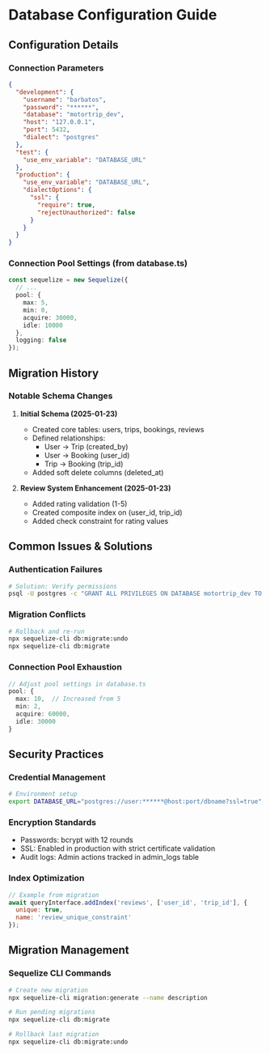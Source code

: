 # Database Configuration Guide

## Configuration Details

### Connection Parameters
```json
{
  "development": {
    "username": "barbatos",
    "password": "******",
    "database": "motortrip_dev",
    "host": "127.0.0.1",
    "port": 5432,
    "dialect": "postgres"
  },
  "test": {
    "use_env_variable": "DATABASE_URL"
  },
  "production": {
    "use_env_variable": "DATABASE_URL",
    "dialectOptions": {
      "ssl": {
        "require": true,
        "rejectUnauthorized": false
      }
    }
  }
}
```

### Connection Pool Settings (from database.ts)
```typescript
const sequelize = new Sequelize({
  // ...
  pool: {
    max: 5,
    min: 0,
    acquire: 30000,
    idle: 10000
  },
  logging: false
});
```

## Migration History

### Notable Schema Changes
1. **Initial Schema (2025-01-23)**
   - Created core tables: users, trips, bookings, reviews
   - Defined relationships:
     - User → Trip (created_by)
     - User → Booking (user_id)
     - Trip → Booking (trip_id)
   - Added soft delete columns (deleted_at)

2. **Review System Enhancement (2025-01-23)**
   - Added rating validation (1-5)
   - Created composite index on (user_id, trip_id)
   - Added check constraint for rating values

## Common Issues & Solutions

### Authentication Failures
```bash
# Solution: Verify permissions
psql -U postgres -c "GRANT ALL PRIVILEGES ON DATABASE motortrip_dev TO barbatos;"
```

### Migration Conflicts
```bash
# Rollback and re-run
npx sequelize-cli db:migrate:undo
npx sequelize-cli db:migrate
```

### Connection Pool Exhaustion
```typescript
// Adjust pool settings in database.ts
pool: {
  max: 10,  // Increased from 5
  min: 2,
  acquire: 60000,
  idle: 30000
}
```

## Security Practices

### Credential Management
```bash
# Environment setup
export DATABASE_URL="postgres://user:******@host:port/dbname?ssl=true"
```

### Encryption Standards
- Passwords: bcrypt with 12 rounds
- SSL: Enabled in production with strict certificate validation
- Audit logs: Admin actions tracked in admin_logs table

### Index Optimization
```javascript
// Example from migration
await queryInterface.addIndex('reviews', ['user_id', 'trip_id'], {
  unique: true,
  name: 'review_unique_constraint'
});
```

## Migration Management

### Sequelize CLI Commands
```bash
# Create new migration
npx sequelize-cli migration:generate --name description

# Run pending migrations
npx sequelize-cli db:migrate

# Rollback last migration
npx sequelize-cli db:migrate:undo
